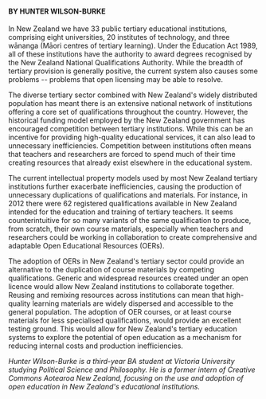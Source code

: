 <html><body><h4>BY HUNTER WILSON-BURKE</h4>

In New Zealand we have 33 public tertiary educational institutions, comprising eight universities, 20 institutes of technology, and three wānanga (Māori centres of tertiary learning). Under the Education Act 1989, all of these institutions have the authority to award degrees recognised by the New Zealand National Qualifications Authority. While the breadth of tertiary provision is generally positive, the current system also causes some problems -- problems that open licensing may be able to resolve.



The diverse tertiary sector combined with New Zealand's widely distributed population has meant there is an extensive national network of institutions offering a core set of qualifications throughout the country. However, the historical funding model employed by the New Zealand government has encouraged competition between tertiary institutions. While this can be an incentive for providing high-quality educational services, it can also lead to unnecessary inefficiencies. Competition between institutions often means that teachers and researchers are forced to spend much of their time creating resources that already exist elsewhere in the educational system.



The current intellectual property models used by most New Zealand tertiary institutions further exacerbate inefficiencies, causing the production of unnecessary duplications of qualifications and materials. For instance, in 2012 there were 62 registered qualifications available in New Zealand intended for the education and training of tertiary teachers. It seems counterintuitive for so many variants of the same qualification to produce, from scratch, their own course materials, especially when teachers and researchers could be working in collaboration to create comprehensive and adaptable Open Educational Resources (OERs).



The adoption of OERs in New Zealand's tertiary sector could provide an alternative to the duplication of course materials by competing qualifications. Generic and widespread resources created under an open licence would allow New Zealand institutions to collaborate together. Reusing and remixing resources across institutions can mean that high-quality learning materials are widely dispersed and accessible to the general population. The adoption of OER courses, or at least course materials for less specialised qualifications, would provide an excellent testing ground. This would allow for New Zealand's tertiary education systems to explore the potential of open education as a mechanism for reducing internal costs and production inefficiencies.



<em>Hunter Wilson-Burke is a third-year BA student at Victoria University studying Political Science and Philosophy. He is a former intern of Creative Commons Aotearoa New Zealand, focusing on the use and adoption of open education in New Zealand's educational institutions.</em></body></html>